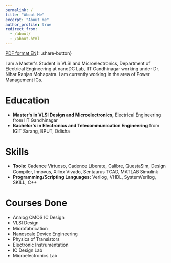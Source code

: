 ```yaml
---
permalink: /
title: "About Me"
excerpt: "About me"
author_profile: true
redirect_from: 
  - /about/
  - /about.html
---
```


[PDF format EN](/files/cv.pdf){: .share-button}

I am a Master's Student in VLSI and Microelectronics, Department of Electrical Engineering at nanoDC Lab, IIT Gandhinagar working under Dr. Nihar Ranjan Mohapatra. I am currently working in the area of Power Management ICs.

Education
======
* **Master's in VLSI Design and Microelectronics,** Electrical Engineering from IIT Gandhinagar
* **Bachelor's in Electronics and Telecommunication Engineering** from IGIT Sarang, BPUT, Odisha

Skills
======
* **Tools:** Cadence Virtuoso, Cadence Liberate, Calibre, QuestaSim, Design Compiler, Innovus, Xilinx Vivado, Sentaurus TCAD, MATLAB Simulink
* **Programming/Scripting Languages:** Verilog, VHDL, SystemVerilog, SKILL, C++

Courses Done
======
* Analog CMOS IC Design
* VLSI Design
* Microfabrication
* Nanoscale Device Engineering
* Physics of Transistors
* Electronic Instrumentation
* IC Design Lab
* Microelectronics Lab
